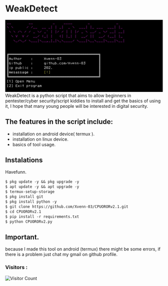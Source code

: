 # WeakDetect
![WeakDetect](main.jpg)
WeakDetect is a python script that aims to allow beginners in pentester/cyber security/script kiddies to install and get the basics of using it, I hope that many young people will be interested in digital security.

## The features in the script include: 
- installation on android device( termux ).
- installation on linux device.
- basics of tool usage.

## Instalations
Havefunn.
```
$ pkg update -y && pkg upgrade -y
$ apt update -y && apt upgrade -y
$ termux-setup-storage
$ pkg install git
$ pkg install python -y
$ git clone https://github.com/Xvenn-03/CPUORORv2.1.git
$ cd CPUORORv2.1
$ pip install -r requirements.txt
$ python CPUORORv2.py
```
## Important.
because I made this tool on android (termux) there might be some errors, if there is a problem just chat my gmail on github profile.

### Visitors :
![Visitor Count](https://profile-counter.glitch.me/Xvenn-03/count.svg)

